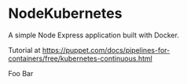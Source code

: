 # NodeKubernetes
A simple Node Express application built with Docker.

Tutorial at https://puppet.com/docs/pipelines-for-containers/free/kubernetes-continuous.html

Foo
Bar

